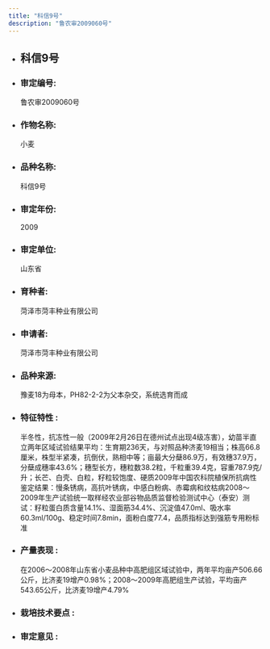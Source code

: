 ```yaml
---
title: "科信9号"
description: "鲁农审2009060号"
---
```

* ## 科信9号
* ###  审定编号:  
   鲁农审2009060号

*  ### 作物名称:  
   小麦

*   ###  品种名称: 
    科信9号

*   ### 审定年份: 
    2009

*   ### 审定单位:  
    山东省

*   ### 育种者:  
    菏泽市菏丰种业有限公司

*   ### 申请者:  
    菏泽市菏丰种业有限公司

*   ### 品种来源:  
    豫麦18为母本，PH82-2-2为父本杂交，系统选育而成

*   ### 特征特性 : 
    半冬性，抗冻性一般（2009年2月26日在德州试点出现4级冻害），幼苗半直立两年区域试验结果平均：生育期236天，与对照品种济麦19相当；株高66.8厘米，株型半紧凑，抗倒伏，熟相中等；亩最大分蘖86.9万，有效穗37.9万，分蘖成穗率43.6%；穗型长方，穗粒数38.2粒，千粒重39.4克，容重787.9克/升；长芒、白壳、白粒，籽粒较饱度、硬质2009年中国农科院植保所抗病性鉴定结果：慢条锈病，高抗叶锈病，中感白粉病、赤霉病和纹枯病2008～2009年生产试验统一取样经农业部谷物品质监督检验测试中心（泰安）测试：籽粒蛋白质含量14.1%、湿面筋34.4%、沉淀值47.0ml、吸水率60.3ml/100g、稳定时间7.8min，面粉白度77.4，品质指标达到强筋专用粉标准

*   ### 产量表现 : 
    在2006～2008年山东省小麦品种中高肥组区域试验中，两年平均亩产506.66公斤，比济麦19增产0.98%；2008～2009年高肥组生产试验，平均亩产543.65公斤，比济麦19增产4.79%

*   ### 栽培技术要点 : 
    

*   ### 审定意见 : 
    
